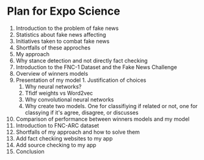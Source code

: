 # Plan for Expo Science

1. Introduction to the problem of fake news
  1. Statistics about fake news affecting
2. Initiatives taken to combat fake news
3. Shortfalls of these  approches
4. My approach 
  1. Why stance detection and not directly fact checking
  2. Introduction to the FNC-1 Dataset and the Fake News Challenge
  3. Overview of winners models
  4. Presentation of my model
    1. Justification of choices
      1. Why neural networks?
      2. Tfidf weights vs Word2vec
      3. Why convolutional neural networks
      4. Why create two models. One for classifiying if related or not, one for classying if it's agree, disagree, or discusses
  5. Comparison of performance between winners models and my model
  6. Introduction to FNC-ARC dataset
5. Shortfalls of my approach and how to solve them
  1. Add fact checking websites to my app
  2. Add source checking to my app
6. Conclusion
